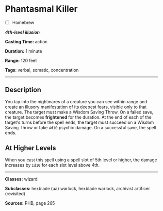 # Phantasmal Killer

- [ ] Homebrew

***4th-level illusion***

**Casting Time:** action

**Duration:** 1 minute

**Range:** 120 feet

**Tags:** verbal, somatic, concentration

---

## Description
You tap into the nightmares of a creature you can see within range and create an illusory manifestation of its deepest fears, visible only to that creature.
The target must make a Wisdom Saving Throw.
On a failed save, the target becomes **frightened** for the duration.
At the end of each of the target's turns before the spell ends, the target must succeed on a Wisdom Saving Throw or take `4d10` psychic damage.
On a successful save, the spell ends.

## At Higher Levels
When you cast this spell using a spell slot of 5th level or higher, the damage increases by `1d10` for each slot level above 4th.

---

**Classes:** wizard

**Subclasses:** hexblade (ua) warlock, hexblade warlock, archivist artificer (revisited)

**Sources:** PHB, page 265
